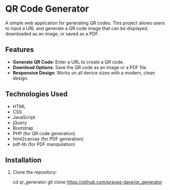 # QR Code Generator

A simple web application for generating QR codes. This project allows users to input a URL and generate a QR code image that can be displayed, downloaded as an image, or saved as a PDF.

## Features

- **Generate QR Code**: Enter a URL to create a QR code.
- **Download Options**: Save the QR code as an image or a PDF file.
- **Responsive Design**: Works on all device sizes with a modern, clean design.

## Technologies Used

- HTML
- CSS
- JavaScript
- jQuery
- Bootstrap
- PHP (for QR code generation)
- html2canvas (for PDF generation)
- pdf-lib (for PDF manipulation)

## Installation

1. Clone the repository:

   cd qr_generator
   git clone https://github.com/prayag-dave/qr_generator
